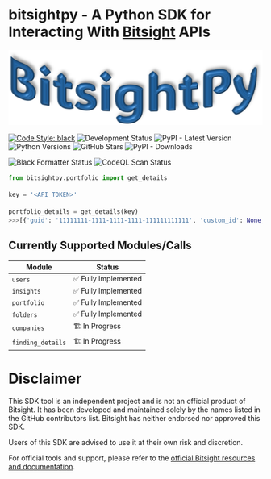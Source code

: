 # bitsightpy - A Python SDK for Interacting With [Bitsight](https://bitsight.com) APIs

![Logo](https://raw.githubusercontent.com/0x41424142/bitsightpy/main/imgs/logo.png)


[![Code Style: black](https://img.shields.io/badge/code%20style-black-000000.svg?style=for-the-badge)](https://github.com/psf/black) ![Development Status](https://img.shields.io/badge/in%20development-8A2BE2?style=for-the-badge)  ![PyPI - Latest Version](https://img.shields.io/pypi/v/bitsightpy?style=for-the-badge&logo=pypi&logoColor=yellow) ![Python Versions](https://img.shields.io/pypi/pyversions/bitsightpy?style=for-the-badge&logo=python&logoColor=yellow) ![GitHub Stars](https://img.shields.io/github/stars/0x41424142/bitsightpy?style=for-the-badge) ![PyPI - Downloads](https://img.shields.io/pypi/dm/bitsightpy?style=for-the-badge&logo=pypi&logoColor=yellow)

![Black Formatter Status](https://github.com/0x41424142/bitsightpy/actions/workflows/black.yml/badge.svg?event=push) ![CodeQL Scan Status](https://github.com/0x41424142/bitsightpy/actions/workflows/codeql.yml/badge.svg?branch=main)

```py
from bitsightpy.portfolio import get_details

key = '<API_TOKEN>'

portfolio_details = get_details(key)
>>>[{'guid': '11111111-1111-1111-1111-111111111111', 'custom_id': None, 'name': 'Some Company', 'shortname': 'Some Company', 'network_size_v4': 50, 'rating': 750, 'rating_date': '2024-08-01', 'added_date': '2024-07-01', 'industry': {'name': 'Technology', 'slug': 'technology'}, ...}, ...]
```

## Currently Supported Modules/Calls

| Module | Status |
| -- | -- |
| ```users``` | ✅ Fully Implemented |
| ```insights``` | ✅ Fully Implemented |
| ```portfolio``` | ✅ Fully Implemented |
| ```folders``` | ✅ Fully Implemented |
| ```companies``` | 🏗️ In Progress |
| ```finding_details``` | 🏗️ In Progress |


# Disclaimer

This SDK tool is an independent project and is not an official product of Bitsight. It has been developed and maintained solely by the names listed in the GitHub contributors list. Bitsight has neither endorsed nor approved this SDK.

Users of this SDK are advised to use it at their own risk and discretion.

For official tools and support, please refer to the [official Bitsight resources and documentation](https://help.bitsighttech.com/hc/en-us).
